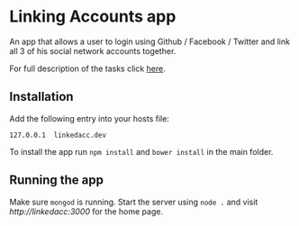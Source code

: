 # Linking Accounts app

An app that allows a user to login using Github / Facebook / Twitter and link all 3 of his social network accounts together.

For full description of the tasks click [here](Task.md).

## Installation
Add the following entry into your hosts file:

```
127.0.0.1  linkedacc.dev
```

To install the app run `npm install` and `bower install` in the main folder.

## Running the app
Make sure `mongod` is running.
Start the server using `node .` and visit _http://linkedacc:3000_ for the home page.